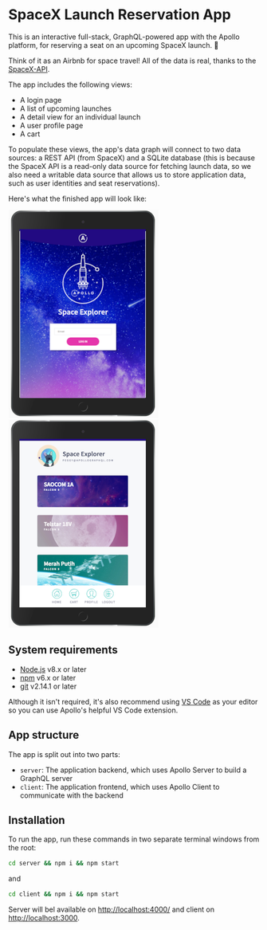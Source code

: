 # SpaceX Launch Reservation App

This is an interactive full-stack, GraphQL-powered app with the Apollo platform, for reserving a seat on an upcoming SpaceX launch.  🚀

Think of it as an Airbnb for space travel! All of the data is real, thanks to the [SpaceX-API](https://github.com/r-spacex/SpaceX-API).

The app includes the following views:

- A login page
- A list of upcoming launches
- A detail view for an individual launch
- A user profile page
- A cart

To populate these views, the app's data graph will connect to two data sources: a REST API (from SpaceX) and a SQLite database (this is because the SpaceX API is a read-only data source for fetching launch data, so we also need a writable data source that allows us to store application data, such as user identities and seat reservations).

Here's what the finished app will look like:

![Alt text](space-explorer1.png "Space Explorer - Login")
![Alt text](space-explorer2.png "Space Explorer - List")

## System requirements

- [Node.js](https://nodejs.org/) v8.x or later
- [npm](https://www.npmjs.com/) v6.x or later
- [git](https://git-scm.com/) v2.14.1 or later

Although it isn't required, it's also recommend using [VS Code](https://code.visualstudio.com/) as your editor so you can use Apollo's helpful VS Code extension.

## App structure

The app is split out into two parts:

- `server`: The application backend, which uses Apollo Server to build a GraphQL server
- `client`: The application frontend, which uses Apollo Client to communicate with the backend

## Installation

To run the app, run these commands in two separate terminal windows from the root:

```bash
cd server && npm i && npm start
```

and

```bash
cd client && npm i && npm start
```


Server will bel available on [http://localhost:4000/](http://localhost:4000/) and client on [http://localhost:3000](http://localhost:3000/).